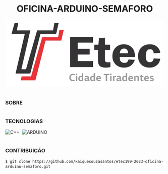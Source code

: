<h1 align=center>OFICINA-ARDUINO-SEMAFORO</h1>

<p align="center">
  <img src="etec.png" width="500">
</p>

#
### SOBRE

#
### TECNOLOGIAS

![C++](https://img.shields.io/badge/C%2B%2B-00599C?style=for-the-badge&logo=c%2B%2B&logoColor=white)&nbsp;
![ARDUINO](https://img.shields.io/badge/Arduino-00979D?style=for-the-badge&logo=Arduino&logoColor=white)&nbsp;

#
### CONTRIBUIÇÃO

```
$ git clone https://github.com/kaiquesouzasantos/etec199-2023-oficina-arduino-semaforo.git 
```

